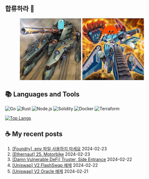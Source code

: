 ## 합류하라 🤝

<div align="center">
    <img src="https://github.com/piatoss3612/piatoss3612/blob/main/assets/go.png" alt="합류하라-go" width="40%" height="auto">
    <img src="https://github.com/piatoss3612/piatoss3612/blob/main/assets/rust.png" alt="합류하라-rust" width="40%" height="auto">
</div>

## 📚 Languages and Tools

![Go](https://img.shields.io/badge/Go-00ADD8?style=for-the-badge&logo=go&logoColor=white)
![Rust](https://img.shields.io/badge/Rust-000000?style=for-the-badge&logo=rust&logoColor=white)
![Node.js](https://img.shields.io/badge/Node.js-43853D?style=for-the-badge&logo=node.js&logoColor=white)
![Solidity](https://img.shields.io/badge/solidity-363636?style=for-the-badge&logo=solidity&logoColor=white)
![Docker](https://img.shields.io/badge/docker-%230db7ed.svg?style=for-the-badge&logo=docker&logoColor=white)
![Terraform](https://img.shields.io/badge/terraform-%235835CC.svg?style=for-the-badge&logo=terraform&logoColor=white)

[![Top Langs](https://github-readme-stats.vercel.app/api/top-langs/?username=piatoss3612&layout=compact)](https://github.com/piatoss3612/github-readme-stats)

## ☕ My recent posts

1. [[Foundry] .env 파일 사용하지 마세요](https://piatoss3612.tistory.com/139) 2024-02-23
2. [[Ethernaut] 25. Motorbike](https://piatoss3612.tistory.com/138) 2024-02-23
3. [[Damn Vulnerable DeFi] Truster, Side Entrance](https://piatoss3612.tistory.com/137) 2024-02-22
4. [[Uniswap] V2 FlashSwap 예제](https://piatoss3612.tistory.com/136) 2024-02-22
5. [[Uniswap] V2 Oracle 예제](https://piatoss3612.tistory.com/135) 2024-02-21